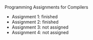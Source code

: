 <p>Programming Assignments for Compilers</p>

<ul>
<li> Assignment 1: finished</li>
<li> Assignment 2: finished</li>
<li> Assignment 3: not assigned </li>
<li> Assignment 4: not assigned </li>
</ul>
